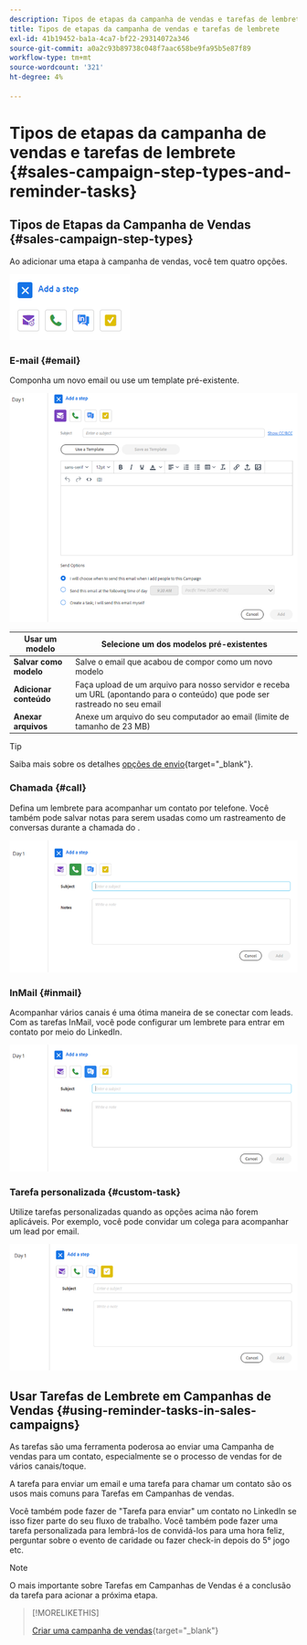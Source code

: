 ```yaml
---
description: Tipos de etapas da campanha de vendas e tarefas de lembrete - Documentos do Marketo - Documentação do produto
title: Tipos de etapas da campanha de vendas e tarefas de lembrete
exl-id: 41b19452-ba1a-4ca7-bf22-29314072a346
source-git-commit: a0a2c93b89738c048f7aac658be9fa95b5e87f89
workflow-type: tm+mt
source-wordcount: '321'
ht-degree: 4%

---
```


# Tipos de etapas da campanha de vendas e tarefas de lembrete {#sales-campaign-step-types-and-reminder-tasks}

## Tipos de Etapas da Campanha de Vendas {#sales-campaign-step-types}

Ao adicionar uma etapa à campanha de vendas, você tem quatro opções.

![](assets/sales-campaign-step-types-and-reminder-tasks-1.png)

### E-mail {#email}

Componha um novo email ou use um template pré-existente.

![](assets/sales-campaign-step-types-and-reminder-tasks-2.png)

| **Usar um modelo** | Selecione um dos modelos pré-existentes |
|---|---|
| **Salvar como modelo** | Salve o email que acabou de compor como um novo modelo |
| **Adicionar conteúdo** | Faça upload de um arquivo para nosso servidor e receba um URL (apontando para o conteúdo) que pode ser rastreado no seu email |
| **Anexar arquivos** | Anexe um arquivo do seu computador ao email (limite de tamanho de 23 MB) |

>[!TIP]
>
>Saiba mais sobre os detalhes [opções de envio](/help/marketo/product-docs/marketo-sales-insight/actions/campaigns/sales-campaign-send-options-for-email-steps.md){target=&quot;_blank&quot;}.

### Chamada {#call}

Defina um lembrete para acompanhar um contato por telefone. Você também pode salvar notas para serem usadas como um rastreamento de conversas durante a chamada do .

![](assets/sales-campaign-step-types-and-reminder-tasks-3.png)

### InMail {#inmail}

Acompanhar vários canais é uma ótima maneira de se conectar com leads. Com as tarefas InMail, você pode configurar um lembrete para entrar em contato por meio do LinkedIn.

![](assets/sales-campaign-step-types-and-reminder-tasks-4.png)

### Tarefa personalizada {#custom-task}

Utilize tarefas personalizadas quando as opções acima não forem aplicáveis. Por exemplo, você pode convidar um colega para acompanhar um lead por email.

![](assets/sales-campaign-step-types-and-reminder-tasks-5.png)

## Usar Tarefas de Lembrete em Campanhas de Vendas {#using-reminder-tasks-in-sales-campaigns}

As tarefas são uma ferramenta poderosa ao enviar uma Campanha de vendas para um contato, especialmente se o processo de vendas for de vários canais/toque.

A tarefa para enviar um email e uma tarefa para chamar um contato são os usos mais comuns para Tarefas em Campanhas de vendas.

Você também pode fazer de &quot;Tarefa para enviar&quot; um contato no LinkedIn se isso fizer parte do seu fluxo de trabalho. Você também pode fazer uma tarefa personalizada para lembrá-los de convidá-los para uma hora feliz, perguntar sobre o evento de caridade ou fazer check-in depois do 5° jogo etc.

>[!NOTE]
>
>O mais importante sobre Tarefas em Campanhas de Vendas é a conclusão da tarefa para acionar a próxima etapa.

>[!MORELIKETHIS]
>
>[Criar uma campanha de vendas](/help/marketo/product-docs/marketo-sales-insight/actions/campaigns/create-a-sales-campaign.md){target=&quot;_blank&quot;}
